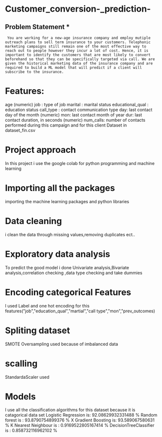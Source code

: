 # Customer_conversion-_prediction-
## Problem Statement *
     You are working for a new-age insurance company and employ mutiple outreach plans to sell term insurance to your customers. Telephonic marketing campaigns still remain one of the most effective way to reach out to people however they incur a lot of cost. Hence, it is important to identify the customers that are most likely to convert beforehand so that they can be specifically targeted via call. We are given the historical marketing data of the insurance company and are required to build a ML model that will predict if a client will subscribe to the insurance.

# Features: 
age (numeric)
job : type of job
marital : marital status
educational_qual : education status
call_type : contact communication type
day: last contact day of the month (numeric)
mon: last contact month of year
dur: last contact duration, in seconds (numeric)
num_calls: number of contacts performed during this campaign and for this client 
Dataset in dataset_fin.csv 

# Project approach
In this project i use the google colab for python programming and machine learning
# Importing all the packages
importing the machine learning packages and python libraries
# Data cleaning
i clean the data through missing values,removing duplicates ect..
# Exploratory data analysis
To predict the good model i done Univariate analysis,Bivariate analysis,correlation checking ,data type checking and take dummies
# Encoding categorical Features
I used Label and one hot encoding for this features("job","education_qual","martial","call type","mon","prev_outcomes)
# Spliting dataset
SMOTE Oversampling used because of imbalanced data
# scalling
StandardaScaler used
# Models
I use all the classification algorithms for this dataset because it is catagorical data set
Logistic Regression is:  92.08629932331488 %
Random forest is : 93.8790754899376 %
X Gradient Boosting is: 93.589067580631 %
K Nearest Neighbour is :  0.9169522805167414 %
DecisionTreeClassifier is :  0.858732116962102 %
 

